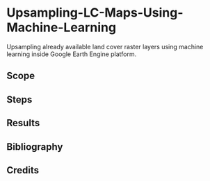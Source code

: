 # Upsampling-LC-Maps-Using-Machine-Learning
Upsampling already available land cover raster layers using machine learning inside Google Earth Engine platform.

## Scope

## Steps

## Results

## Bibliography

## Credits

